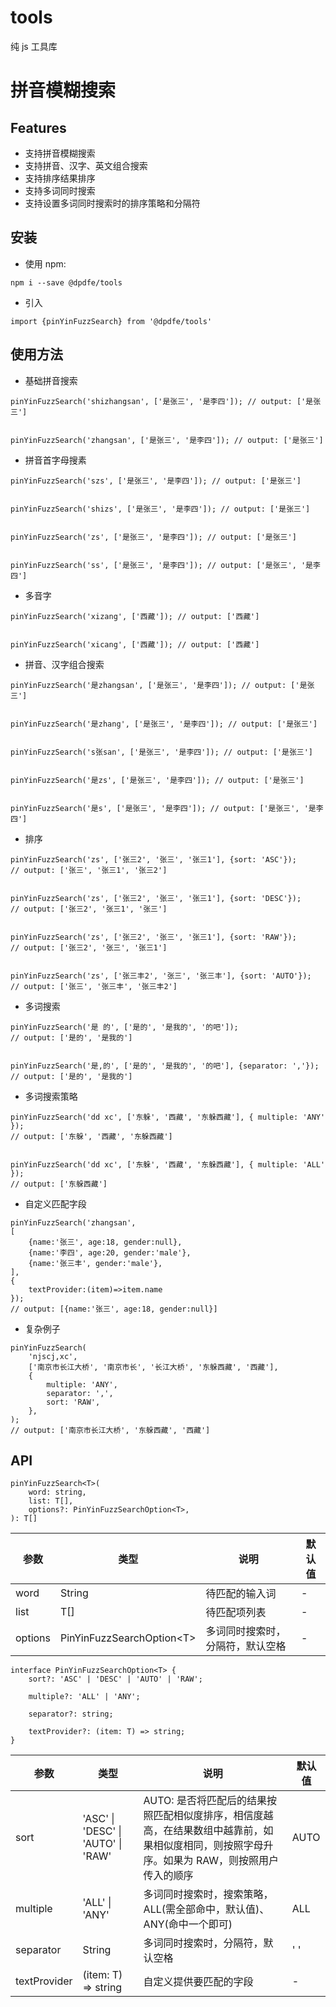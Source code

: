 # tools

纯 js 工具库

# 拼音模糊搜索

## Features

-   支持拼音模糊搜索
-   支持拼音、汉字、英文组合搜索
-   支持排序结果排序
-   支持多词同时搜索
-   支持设置多词同时搜索时的排序策略和分隔符

## 安装

-   使用 npm:

```
npm i --save @dpdfe/tools
```

-   引入

```
import {pinYinFuzzSearch} from '@dpdfe/tools'
```

## 使用方法

-   基础拼音搜索

```
pinYinFuzzSearch('shizhangsan', ['是张三', '是李四']); // output: ['是张三']


pinYinFuzzSearch('zhangsan', ['是张三', '是李四']); // output: ['是张三']
```

-   拼音首字母搜素

```
pinYinFuzzSearch('szs', ['是张三', '是李四']); // output: ['是张三']


pinYinFuzzSearch('shizs', ['是张三', '是李四']); // output: ['是张三']


pinYinFuzzSearch('zs', ['是张三', '是李四']); // output: ['是张三']


pinYinFuzzSearch('ss', ['是张三', '是李四']); // output: ['是张三', '是李四']
```

-   多音字

```
pinYinFuzzSearch('xizang', ['西藏']); // output: ['西藏']


pinYinFuzzSearch('xicang', ['西藏']); // output: ['西藏']
```

-   拼音、汉字组合搜索

```
pinYinFuzzSearch('是zhangsan', ['是张三', '是李四']); // output: ['是张三']


pinYinFuzzSearch('是zhang', ['是张三', '是李四']); // output: ['是张三']


pinYinFuzzSearch('s张san', ['是张三', '是李四']); // output: ['是张三']


pinYinFuzzSearch('是zs', ['是张三', '是李四']); // output: ['是张三']


pinYinFuzzSearch('是s', ['是张三', '是李四']); // output: ['是张三', '是李四']
```

-   排序

```
pinYinFuzzSearch('zs', ['张三2', '张三', '张三1'], {sort: 'ASC'});
// output: ['张三', '张三1', '张三2']


pinYinFuzzSearch('zs', ['张三2', '张三', '张三1'], {sort: 'DESC'});
// output: ['张三2', '张三1', '张三']


pinYinFuzzSearch('zs', ['张三2', '张三', '张三1'], {sort: 'RAW'});
// output: ['张三2', '张三', '张三1']


pinYinFuzzSearch('zs', ['张三丰2', '张三', '张三丰'], {sort: 'AUTO'});
// output: ['张三', '张三丰', '张三丰2']
```

-   多词搜索

```
pinYinFuzzSearch('是 的', ['是的', '是我的', '的吧']);
// output: ['是的', '是我的']


pinYinFuzzSearch('是,的', ['是的', '是我的', '的吧'], {separator: ','});
// output: ['是的', '是我的']
```

-   多词搜索策略

```
pinYinFuzzSearch('dd xc', ['东躲', '西藏', '东躲西藏'], { multiple: 'ANY' });
// output: ['东躲', '西藏', '东躲西藏']


pinYinFuzzSearch('dd xc', ['东躲', '西藏', '东躲西藏'], { multiple: 'ALL' });
// output: ['东躲西藏']
```

-   自定义匹配字段

```
pinYinFuzzSearch('zhangsan',
[
    {name:'张三', age:18, gender:null},
    {name:'李四', age:20, gender:'male'},
    {name:'张三丰', gender:'male'},
],
{
    textProvider:(item)=>item.name
});
// output: [{name:'张三', age:18, gender:null}]
```

-   复杂例子

```
pinYinFuzzSearch(
    'njscj,xc',
    ['南京市长江大桥', '南京市长', '长江大桥', '东躲西藏', '西藏'],
    {
        multiple: 'ANY',
        separator: ',',
        sort: 'RAW',
    },
);
// output: ['南京市长江大桥', '东躲西藏', '西藏']
```

## API

```
pinYinFuzzSearch<T>(
    word: string,
    list: T[],
    options?: PinYinFuzzSearchOption<T>,
): T[]
```

| 参数    | 类型                       | 说明                             | 默认值 |
| ------- | -------------------------- | -------------------------------- | ------ |
| word    | String                     | 待匹配的输入词                   | -      |
| list    | T[]                        | 待匹配项列表                     | -      |
| options | PinYinFuzzSearchOption\<T> | 多词同时搜索时，分隔符，默认空格 | -      |

```
interface PinYinFuzzSearchOption<T> {
    sort?: 'ASC' | 'DESC' | 'AUTO' | 'RAW';

    multiple?: 'ALL' | 'ANY';

    separator?: string;

    textProvider?: (item: T) => string;
}
```

| 参数         | 类型                               | 说明                                                                                                                                         | 默认值 |
| ------------ | ---------------------------------- | -------------------------------------------------------------------------------------------------------------------------------------------- | ------ |
| sort         | 'ASC' \| 'DESC' \| 'AUTO' \| 'RAW' | AUTO: 是否将匹配后的结果按照匹配相似度排序，相信度越高，在结果数组中越靠前，如果相似度相同，则按照字母升序。如果为 RAW，则按照用户传入的顺序 | AUTO   |
| multiple     | 'ALL' \| 'ANY'                     | 多词同时搜索时，搜索策略，ALL(需全部命中，默认值)、ANY(命中一个即可)                                                                         | ALL    |
| separator    | String                             | 多词同时搜索时，分隔符，默认空格                                                                                                             | ' '    |
| textProvider | (item: T) => string                | 自定义提供要匹配的字段                                                                                                                       | -      |
